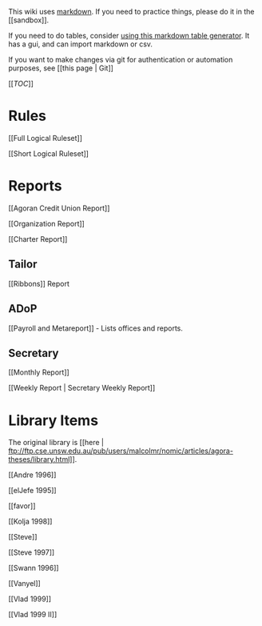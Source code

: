 This wiki uses [markdown](https://github.com/adam-p/markdown-here/wiki/Markdown-Cheatsheet). If you need to practice things, please do it in the [[sandbox]].

If you need to do tables, consider [using this markdown table generator](http://www.tablesgenerator.com/markdown_tables). It has a gui, and can import markdown or csv.

If you want to make changes via git for authentication or automation purposes, see [[this page | Git]]

[[_TOC_]]

# Rules

[[Full Logical Ruleset]]

[[Short Logical Ruleset]]

# Reports

[[Agoran Credit Union Report]]

[[Organization Report]]

[[Charter Report]]

## Tailor

[[Ribbons]] Report

## ADoP

[[Payroll and Metareport]] - Lists offices and reports.

## Secretary

[[Monthly Report]]

[[Weekly Report | Secretary Weekly Report]]

# Library Items

The original library is [[here | ftp://ftp.cse.unsw.edu.au/pub/users/malcolmr/nomic/articles/agora-theses/library.html]].

[[Andre 1996]]

[[elJefe 1995]]

[[favor]]

[[Kolja 1998]]

[[Steve]]

[[Steve 1997]]

[[Swann 1996]]

[[Vanyel]]

[[Vlad 1999]]

[[Vlad 1999 II]]
